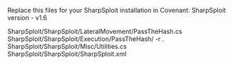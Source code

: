 Replace this files for your SharpSploit installation in Covenant:
SharpSploit version - v1.6

SharpSploit/SharpSploit/LateralMovement/PassTheHash.cs  
SharpSploit/SharpSploit/Execution/PassTheHash/ -r .  
SharpSploit/SharpSploit/Misc/Utilities.cs  
SharpSploit/SharpSploit/SharpSploit.xml  
